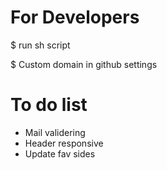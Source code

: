 # For Developers

$ run sh script

$ Custom domain in github settings


# To do list
* Mail validering
* Header responsive
* Update fav sides
